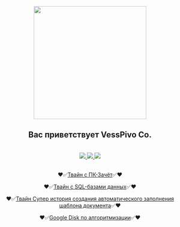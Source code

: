 <div id="header" align="center">
  <img src="https://ru.yougile.com/user-data/0234deb0-05d8-4d51-ae50-85e3767730e8/image.png?previews[]=-256-preview@256x256" width="300"/>
</div>
  <div id="header" align="center">
<div><b><h2>Вас приветствует VessPivo Co.</h2></b></div>
<br>
<div id="header" align="center">
<div id="badges">
  <a href="https://vk.com/delyyy/">
  <img src="https://img.shields.io/badge/Вконтакте-blue?style=for-the-badge&logo=VK&logoColor=white"/>
  </a>
  <a href="https://www.faceit.com/ru/players/Delyyy-">
  <img src="https://img.shields.io/badge/Faceit-black?style=for-the-badge&logo=Faceit&logoColor=orange"/>
  </a>
  <a href="https://steamcommunity.com/profiles/76561199070251239">
  <img src="https://img.shields.io/badge/Steam-gray?style=for-the-badge&logo=Steam&logoColor=white"/>
  </a>
</div><br>

:heart::white_check_mark:[Твайн с ПК-Зачёт](https://dellyyy.github.io/ArheticturaApparatnihSredstvv/PK_Zachet.html):white_check_mark::heart:

:heart::white_check_mark:[Твайн с SQL-базами данных](https://dellyyy.github.io/PredmetyLN/SQL_Twine.html):white_check_mark::heart:

:heart::white_check_mark:[Твайн Супер история создания автоматического заполнения шаблона документа](https://madbread67.github.io/PachasIK_algoritmisation/stud+zachet11.html):white_check_mark::heart:

:heart::white_check_mark:[Google Disk по алгоритмизации](https://drive.google.com/drive/folders/1wNBwOZB253NJ3WOCAaD8ZAmIclf8cC4C?usp=drive_link):white_check_mark::heart:
